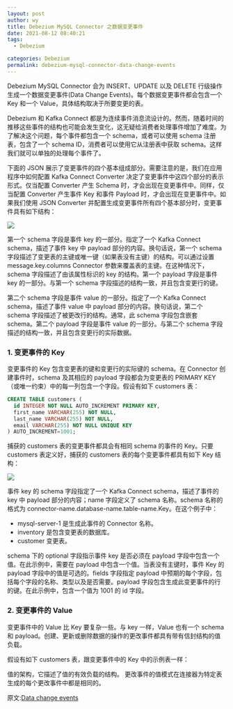 ```yaml
---
layout: post
author: wy
title: Debezium MySQL Connector 之数据变更事件
date: 2021-08-12 08:40:21
tags:
  - Debezium

categories: Debezium
permalink: debezium-mysql-connector-data-change-events
---
```


Debezium MySQL Connector 会为 INSERT、UPDATE 以及 DELETE 行级操作生成一个数据变更事件(Data Change Events)。每个数据变更事件都会包含一个 Key 和一个 Value，具体结构取决于所要变更的表。

Debezium 和 Kafka Connect 都是为连续事件消息流设计的。然而，随着时间的推移这些事件的结构也可能会发生变化，这无疑给消费者处理事件增加了难度。为了解决这个问题，每个事件都包含一个 schema，或者可以使用 schema 注册表，包含了一个 schema ID，消费者可以使用它从注册表中获取 schema。这样我们就可以单独的处理每个事件了。

下面的 JSON 展示了变更事件的四个基本组成部分。需要注意的是，我们在应用程序中如何配置 Kafka Connect Converter 决定了变更事件中这四个部分的表示形式。仅当配置 Converter 产生 Schema 时，才会出现在变更事件中。同样，仅当配置 Converter 产生事件 Key 和事件 Payload 时，才会出现在变更事件中。如果我们使用 JSON Converter 并配置生成变更事件所有四个基本部分时，变更事件具有如下结构：

![](1)

第一个 schema 字段是事件 key 的一部分。指定了一个 Kafka Connect schema，描述了事件 key 中 payload 部分的内容。换句话说，第一个 schema 字段描述了变更表的主键或唯一键（如果表没有主键）的结构。可以通过设置 message.key.columns Connector 参数来覆盖表的主键。在这种情况下，schema 字段描述了由该属性标识的 key 的结构。第一个 payload 字段是事件 key 的一部分。与第一个 schema 字段描述的结构一致，并且包含变更行的键。

第二个 schema 字段是事件 value 的一部分。指定了一个 Kafka Connect schema，描述了事件 value 中 payload 部分的内容。换句话说，第二个 schema 字段描述了被更改行的结构。通常，此 schema 字段包含嵌套 schema。第二个 payload 字段是事件 value 的一部分。与第二个 schema 字段描述的结构一致，并且包含变更行的实际数据。

### 1. 变更事件的 Key

变更事件的 Key 包含变更表的键和变更行的实际键的 schema。在 Connector 创建事件时，schema 及其相应的 payload 字段都会为变更表的 PRIMARY KEY（或唯一约束）中的每一列包含一个字段。假设有如下 customers 表：
```sql
CREATE TABLE customers (
  id INTEGER NOT NULL AUTO_INCREMENT PRIMARY KEY,
  first_name VARCHAR(255) NOT NULL,
  last_name VARCHAR(255) NOT NULL,
  email VARCHAR(255) NOT NULL UNIQUE KEY
) AUTO_INCREMENT=1001;
```
捕获的 customers 表的变更事件都具会有相同 schema 的事件的 Key。只要 customers 表定义好，捕获的 customers 表的每个变更事件都具有如下 Key 结构：

![](2)

事件 key 的 schema 字段指定了一个 Kafka Connect schema，描述了事件的 key 中 payload 部分的内容；name 字段定义了 schema 名称。schema 名称的格式为 connector-name.database-name.table-name.Key。在这个例子中：
- mysql-server-1 是生成此事件的 Connector 名称。
- inventory 是包含变更表的数据库。
- customer 变更表。

schema 下的 optional 字段指示事件 key 是否必须在 payload 字段中包含一个值。在此示例中，需要在 payload 中包含一个值。当表没有主键时，事件 Key 的 payload 字段中的值是可选的。fields 字段指定 payload 中预期的每个字段，包括每个字段的名称、类型以及是否需要。payload 字段包含生成此变更事件的行的键。在此示例中，包含一个值为 1001 的 id 字段。

### 2. 变更事件的 Value

变更事件中的 Value 比 Key 要复杂一些。与 key 一样，Value 也有一个 schema 和 payload。创建、更新或删除数据的操作的更改事件都具有带有信封结构的值负载。

假设有如下 customers 表，跟变更事件中的 Key 中的示例表一样：


值的架构，它描述了值的有效负载的结构。 更改事件的值模式在连接器为特定表生成的每个更改事件中都是相同的。





原文:[Data change events](https://debezium.io/documentation/reference/1.6/connectors/mysql.html#mysql-events)

